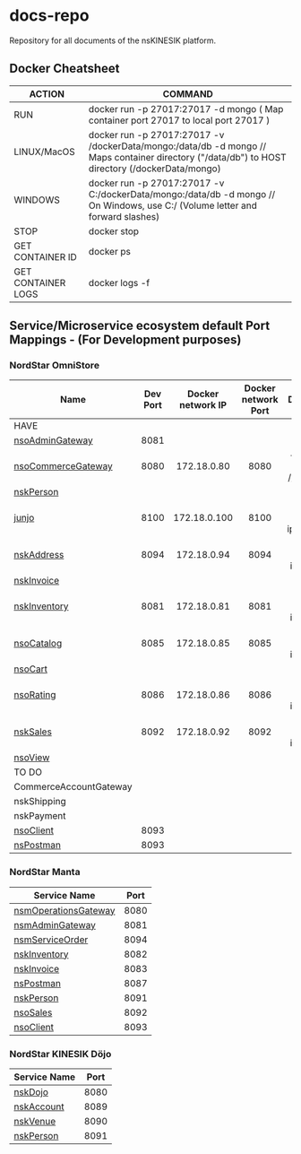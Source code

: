 # docs-repo
Repository for all documents of the nsKINESIK platform.

## Docker Cheatsheet

| ACTION | COMMAND |
|--------|---------|
| RUN | docker run -p 27017:27017 -d mongo ( Map container port 27017 to local port 27017 ) |
| LINUX/MacOS | docker run -p 27017:27017 -v /dockerData/mongo:/data/db -d mongo   //   Maps container directory ("/data/db") to HOST directory (/dockerData/mongo) |
| WINDOWS | docker run -p 27017:27017 -v C:/dockerData/mongo:/data/db -d mongo //   On Windows, use C:/ (Volume letter and forward slashes) |
| STOP | docker stop <containerID> |
| GET CONTAINER ID | docker ps |
| GET CONTAINER LOGS | docker logs -f <containerID> |

## Service/Microservice ecosystem default Port Mappings - (For Development purposes)
### NordStar OmniStore
| Name                                                                     | Dev Port | Docker network IP | Docker network Port |             Docker Network              |
|--------------------------------------------------------------------------|:--------:|:-----------------:|:-------------------:|:---------------------------------------:|
| HAVE                                                                     |
| [nsoAdminGateway](https://github.com/NordStar-OMNISTORE/nsoAdminGateway) |   8081   |
| [nsoCommerceGateway](https://github.com/NordStar-KINESIK/nskECommGWay)   |   8080   |    172.18.0.80    |        8080         | --network nso?bridge //ip)172.18.0.80   |
| [nskPerson](https://github.com/NordStar-KINESIK/nskPerson)               |
| [junjo](https://github.com/pmarquez/junjo)                               |   8100   |   172.18.0.100    |        8100         | --network nso_bridge --ip=172.18.0.100  |
| [nskAddress](https://github.com/NordStar-KINESIK/nskAddress)             |   8094   |    172.18.0.94    |        8094         | --network nso_bridge --ip=172.18.0.94   |
| [nskInvoice](https://github.com/NordStar-KINESIK/nskInvoice)             |
| [nskInventory](https://github.com/NordStar-KINESIK/nskInventory)         |   8081   |    172.18.0.81    |        8081         | --network nso_bridge --ip=172.18.0.81   |
| [nsoCatalog](https://github.com/NordStar-OMNISTORE/nsoCatalog)           |   8085   |    172.18.0.85    |        8085         | --network nso_bridge --ip=172.18.0.85   |
| [nsoCart](https://github.com/NordStar-KINESIK/nskCart)                   |
| [nsoRating](https://github.com/NordStar-KINESIK/nskRating)               |   8086   |    172.18.0.86    |        8086         | --network nso_bridge --ip=172.18.0.86   |
| [nskSales](https://github.com/NordStar-OMNISTORE/nsoSales)               |   8092   |    172.18.0.92    |        8092         | --network nso_bridge --ip=172.18.0.92   |
| [nsoView](https://github.com/NordStar-KINESIK/nskView)                   |
| TO DO                                                                    |
| CommerceAccountGateway                                                   |
| nskShipping                                                              |
| nskPayment                                                               |
| [nsoClient](https://github.com/NordStar-OMNISTORE/nsoClient)             |   8093   |
| [nsPostman](https://github.com/NordStar-KINESIK/nsPostman)               |   8093   |

### NordStar Manta
| Service Name | Port | 
| --------| -----|
| [nsmOperationsGateway](https://github.com/NordStar-KINESIK/nskECommGWay) | 8080 |
| [nsmAdminGateway](https://github.com/NordStar-OMNISTORE/nsoAdminGateway) | 8081 |
| [nsmServiceOrder](https://github.com/NordStar-MANTA/nsmServiceOrder) | 8094 |
| [nskInventory](https://github.com/NordStar-KINESIK/nskInventory) | 8082 |
| [nskInvoice](https://github.com/NordStar-KINESIK/nskInvoice) | 8083 |
| [nsPostman](https://github.com/NordStar-KINESIK/nsPostman) | 8087 |
| [nskPerson](https://github.com/NordStar-KINESIK/nskPerson) | 8091 |
| [nsoSales](https://github.com/NordStar-OMNISTORE/nsoSales) | 8092 |
| [nsoClient](https://github.com/NordStar-OMNISTORE/nsoClient) | 8093 |

### NordStar KINESIK Döjo
| Service Name | Port | 
| --------| -----|
| [nskDojo](https://github.com/NordStar-KINESIK/nskDojo) | 8080 |
| [nskAccount](https://github.com/NordStar-KINESIK/nskAccount) | 8089 |
| [nskVenue](https://github.com/NordStar-KINESIK/nskVenue) | 8090 |
| [nskPerson](https://github.com/NordStar-KINESIK/nskPerson) | 8091 |
